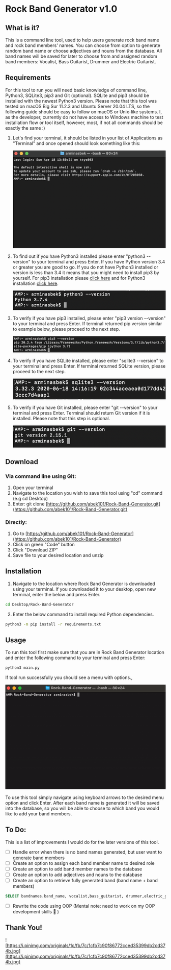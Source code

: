 # Rock Band Generator v1.0

## What is it?

This is a command line tool, used to help users generate rock band name and rock band members' names. You can choose from option to generate random band name or choose adjectives and nouns from the database. All band names will be saved for later to choose from and assigned random band members: Vocalist, Bass Guitarist, Drummer and Electric Guitarist.

## Requirements

For this tool to run you will need basic knowledge of command line, Python3, SQLite3, pip3 and Git (optional). SQLite and pip3 should be installed with the newest Python3 version. Please note that this tool was tested on macOS Big Sur 11.2.3 and Ubuntu Server 20.04 LTS, so the following guide should be easy to follow on macOS or Unix-like systems. I, as the developer, currently do not have access to Windows machine to test installation flow or tool itself, however, most, if not all commands should be exactly the same :) 

1. Let's find your terminal, it should be listed in your list of Applications as "Terminal" and once opened should look something like this:

    ![images/Screenshot_2021-04-18_at_15.33.01.png](images/Screenshot_2021-04-18_at_15.33.01.png)

2. To find out if you have Python3 installed please enter "python3  --version" to your terminal and press Enter. If you have Python version 3.4 or greater you are good to go. If you do not have Python3 installed or version is less than 3.4 it means that you might need to install pip3 by yourself. For pip3 installation please [click here](https://stackoverflow.com/questions/6587507/how-to-install-pip-with-python-3) and for Python3 installation [click here](https://www.python.org/downloads/).

    ![images/Screenshot_2021-04-18_at_15.36.06.png](images/Screenshot_2021-04-18_at_15.36.06.png)

3. To verify if you have pip3 installed, please enter "pip3 version --version" to your terminal and press Enter. If terminal returned pip version similar to example below, please proceed to the next step. 

    ![images/Screenshot_2021-04-18_at_15.46.27.png](images/Screenshot_2021-04-18_at_15.46.27.png)

4. To verify if you have SQLite installed, please enter "sqlite3 --version" to your terminal and press Enter. If terminal returned SQLite version, please proceed to the next step. 

    ![images/Screenshot_2021-04-18_at_15.52.52.png](images/Screenshot_2021-04-18_at_15.52.52.png)

5. To verify if you have Git installed, please enter "git --version" to your terminal and press Enter. Terminal should return Git version if it is installed. Please note that this step is optional.

    ![images/Screenshot_2021-04-18_at_16.00.30.png](images/Screenshot_2021-04-18_at_16.00.30.png)

## Download

### Via command line using Git:

1. Open your terminal
2. Navigate to the location you wish to save this tool using "cd" command (e.g cd Desktop)
3. Enter: git clone [https://github.com/abek101/Rock-Band-Generator.git](https://github.com/abek101/Rock-Band-Generator.git)

### Directly:

1. Go to [https://github.com/abek101/Rock-Band-Generator](https://github.com/abek101/Rock-Band-Generator)
2. Click on green "Code" button
3. Click "Download ZIP" 
4. Save file to your desired location and unzip

## Installation

1. Navigate to the location where Rock Band Generator is downloaded using your terminal. If you downloaded it to your desktop, open new terminal, enter the below and press Enter.

```bash
cd Desktop/Rock-Band-Generator
```

 2.  Enter the below command to install required Python dependencies.

```bash
python3 -m pip install -r requirements.txt
```

## Usage

To run this tool first make sure that you are in Rock Band Generator location and enter the following command to your terminal and press Enter:

```bash
python3 main.py
```

If tool run successfully you should see a menu with options.,

![images/ezgif.com-gif-maker.gif](images/ezgif.com-gif-maker.gif)

To use this tool simply navigate using keyboard arrows to the desired menu option and click Enter. After each band name is generated it will be saved into the database, so you will be able to choose to which band you would like to add your band members.

## To Do:

This is a list of improvements I would do for the later versions of this tool.

- [ ]  Handle error when there is no band names generated, but user want to generate band members
- [ ]  Create an option to assign each band member name to desired role
- [ ]  Create an option to add band member names to the database
- [ ]  Create an option to add adjectives and nouns to the database
- [ ]  Create an option to retrieve fully generated band (band name + band members)

```sql
SELECT bandnames.band_name, vocalist,bass_guitarist, drummer,electric_guitarist FROM bandmembers JOIN bandnames ON bandmembers.band_name_id = bandnames.id
```

- [ ]  Rewrite the code using OOP (Mental note: need to work on my OOP development skills 🙂 )

## Thank You!

![https://i.pinimg.com/originals/1c/fb/7c/1cfb7c90f86772cced35399db2cd374b.jpg](https://i.pinimg.com/originals/1c/fb/7c/1cfb7c90f86772cced35399db2cd374b.jpg)
